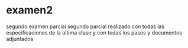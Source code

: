 # examen2
segundo examen parcial
segundo parcial realizado con todas las especificaciones de la ultima clase y con todas los pasos y documentos adjuntados
